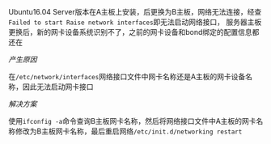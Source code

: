 Ubuntu16.04 Server版本在A主板上安装，后更换为B主板，网络无法连接，经查`Failed to start Raise network interfaces`即无法启动网络接口， 服务器主板更换后，新的网卡设备系统识别不了，之前的网卡设备和bond绑定的配置信息都还在



 *产生原因*

在`/etc/network/interfaces`网络接口文件中网卡名称还是A主板的网卡设备名称，因此无法启动网卡接口



*解决方案*

使用`ifconfig -a`命令查询B主板网卡名称，然后将网络接口文件中A主板的网卡名称修改为B主板网卡名称，最后重启网络`/etc/init.d/networking restart`